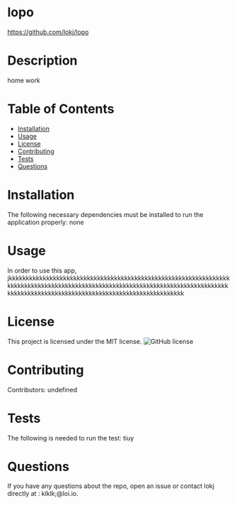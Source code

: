 
# lopo
https://github.com/lokj/lopo
# Description
home work
# Table of Contents 
* [Installation](#installation)
* [Usage](#usage)
* [License](#license)
* [Contributing](#contributing)
* [Tests](#tests)
* [Questions](#questions)
# Installation
The following necessary dependencies must be installed to run the application properly: none
# Usage
In order to use this app, jkkkkkkkkkkkkkkkkkkkkkkkkkkkkkkkkkkkkkkkkkkkkkkkkkkkkkkkkkkkkkkkkkkkkkkkkkkkkkkkkkkkkkkkkkkkkkkkkkkkkkkkkkkkkkkkkkkkkkkkkkkkkkkkkkkkkkkkkkkkkkkkkkkkkkkkkkkkkkkkkkkkkkkkkkkkkkkkkkkkkkk
# License
This project is licensed under the MIT license. 
![GitHub license](https://img.shields.io/badge/license-MIT-blue.svg)
# Contributing
​Contributors: undefined
# Tests
The following is needed to run the test: tiuy
# Questions
If you have any questions about the repo, open an issue or contact lokj directly at : klklk;@loi.io.
